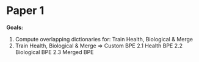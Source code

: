 # Paper 1

**Goals:**
1. Compute overlapping dictionaries for: Train Health, Biological & Merge
2. Train Health, Biological & Merge => Custom BPE
   2.1 Health BPE
   2.2 Biological BPE
   2.3 Merged BPE
